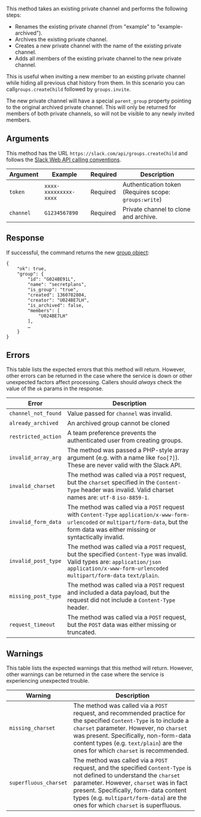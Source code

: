 This method takes an existing private channel and performs the following steps:

- Renames the existing private channel (from "example" to "example-archived").
- Archives the existing private channel.
- Creates a new private channel with the name of the existing private channel.
- Adds all members of the existing private channel to the new private channel.

This is useful when inviting a new member to an existing private channel while hiding all previous chat history from them. In this scenario you can call`groups.createChild` followed by `groups.invite`.

The new private channel will have a special `parent_group` property pointing to the original archived private channel. This will only be returned for members of both private channels, so will not be visible to any newly invited members.

## Arguments

This method has the URL `https://slack.com/api/groups.createChild` and follows the [Slack Web API calling conventions](/web#basics).

| Argument | Example | Required | Description |
| --- | --- | --- | --- |
| `token` | `xxxx-xxxxxxxxx-xxxx` | Required | Authentication token (Requires scope: `groups:write`) |
| `channel` | `G1234567890` | Required | Private channel to clone and archive. |

## Response

If successful, the command returns the new [group object](/types/group):

```
{
    "ok": true,
    "group": {
        "id": "G024BE91L",
        "name": "secretplans",
        "is_group": "true",
        "created": 1360782804,
        "creator": "U024BE7LH",
        "is_archived": false,
        "members": [
            "U024BE7LH"
        ],
        …
    }
}
```

## Errors

This table lists the expected errors that this method will return. However, other errors can be returned in the case where the service is down or other unexpected factors affect processing. Callers should _always_ check the value of the `ok` params in the response.

| Error | Description |
| --- | --- |
| `channel_not_found` | Value passed for `channel` was invalid. |
| `already_archived` | An archived group cannot be cloned |
| `restricted_action` | A team preference prevents the authenticated user from creating groups. |
| `invalid_array_arg` | The method was passed a PHP-style array argument (e.g. with a name like `foo[7]`). These are never valid with the Slack API. |
| `invalid_charset` | The method was called via a `POST` request, but the `charset` specified in the `Content-Type` header was invalid. Valid charset names are: `utf-8` `iso-8859-1`. |
| `invalid_form_data` | The method was called via a `POST` request with `Content-Type` `application/x-www-form-urlencoded` or `multipart/form-data`, but the form data was either missing or syntactically invalid. |
| `invalid_post_type` | The method was called via a `POST` request, but the specified `Content-Type` was invalid. Valid types are: `application/json` `application/x-www-form-urlencoded` `multipart/form-data` `text/plain`. |
| `missing_post_type` | The method was called via a `POST` request and included a data payload, but the request did not include a `Content-Type` header. |
| `request_timeout` | The method was called via a `POST` request, but the `POST` data was either missing or truncated. |

## Warnings

This table lists the expected warnings that this method will return. However, other warnings can be returned in the case where the service is experiencing unexpected trouble.

| Warning | Description |
| --- | --- |
| `missing_charset` | The method was called via a `POST` request, and recommended practice for the specified `Content-Type` is to include a `charset` parameter. However, no `charset` was present. Specifically, non-form-data content types (e.g. `text/plain`) are the ones for which `charset` is recommended. |
| `superfluous_charset` | The method was called via a `POST` request, and the specified `Content-Type` is not defined to understand the `charset` parameter. However, `charset` was in fact present. Specifically, form-data content types (e.g. `multipart/form-data`) are the ones for which `charset` is superfluous. |

